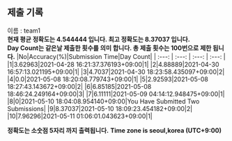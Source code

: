 


  
## 제출 기록  
이름 : team1  
**현재 평균 정확도는 4.544444 입니다. 최고 정확도는 8.37037 입니다.**  
**Day Count는 같은날 제출한 횟수를 의미 합니다. 총 제출 횟수는 100번으로 제한 됩니다.**
|No|Accuracy(%)|Submission Time|Day Count|
| :---: | :---: | :---: | :---: |
|1|3.62963|2021-04-28 16:21:37.376193+09:00|1|
|2|4.88889|2021-04-30 16:57:13.021195+09:00|1|
|3|4.7037|2021-04-30 18:23:58.435097+09:00|2|
|4|0.0|2021-05-08 18:20:08.779743+09:00|1|
|5|2.92593|2021-05-08 18:27:43.143672+09:00|2|
|6|6.85185|2021-05-08 18:46:24.249164+09:00|3|
|7|6.11111|2021-05-09 04:14:12.948475+09:00|1|
|8|0|2021-05-10 18:04:08.954140+09:00|You Have Submitted Two Submissions|
|9|8.37037|2021-05-10 18:09:23.454182+09:00|2|
|10|7.96296|2021-05-11 01:06:01.043623+09:00|1|


**정확도는 소숫점 5자리 까지 출력됩니다.**
**Time zone is seoul,korea (UTC+9:00)**
